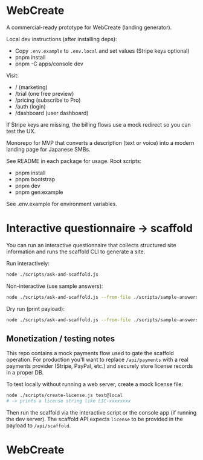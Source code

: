 # WebCreate

A commercial-ready prototype for WebCreate (landing generator).

Local dev instructions (after installing deps):

- Copy `.env.example` to `.env.local` and set values (Stripe keys optional)
- pnpm install
- pnpm -C apps/console dev

Visit:

- / (marketing)
- /trial (one free preview)
- /pricing (subscribe to Pro)
- /auth (login)
- /dashboard (user dashboard)

If Stripe keys are missing, the billing flows use a mock redirect so you can test the UX.

Monorepo for MVP that converts a description (text or voice) into a modern landing page for Japanese SMBs.

See README in each package for usage. Root scripts:

- pnpm install
- pnpm bootstrap
- pnpm dev
- pnpm gen:example

See .env.example for environment variables.

# Interactive questionnaire -> scaffold

You can run an interactive questionnaire that collects structured site information and runs the scaffold CLI to generate a site.

Run interactively:

```bash
node ./scripts/ask-and-scaffold.js
```

Non-interactive (use sample answers):

```bash
node ./scripts/ask-and-scaffold.js --from-file ./scripts/sample-answers.json
```

Dry run (print payload):

```bash
node ./scripts/ask-and-scaffold.js --from-file ./scripts/sample-answers.json --dry-run
```

## Monetization / testing notes

This repo contains a mock payments flow used to gate the scaffold operation. For production you'll want to replace `/api/payments` with a real payments provider (Stripe, PayPal, etc.) and securely store license records in a proper DB.

To test locally without running a web server, create a mock license file:

```bash
node ./scripts/create-license.js test@local
# -> prints a license string like LIC-xxxxxxxx
```

Then run the scaffold via the interactive script or the console app (if running the dev server). The scaffold API expects `license` to be provided in the payload to `/api/scaffold`.

# WebCreate
